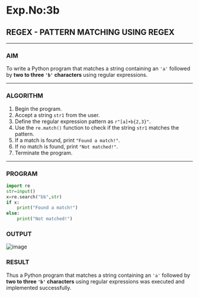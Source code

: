 # Exp.No:3b  
## REGEX - PATTERN MATCHING USING REGEX

---

### AIM  
To write a Python program that matches a string containing an `'a'` followed by **two to three `'b'` characters** using regular expressions.

---

### ALGORITHM

1. Begin the program.  
2. Accept a string `str1` from the user.  
3. Define the regular expression pattern as `r"[a]+b{2,3}"`.  
4. Use the `re.match()` function to check if the string `str1` matches the pattern.  
5. If a match is found, print `"Found a match!"`.  
6. If no match is found, print `"Not matched!"`.  
7. Terminate the program.

---

### PROGRAM

```python
import re
str=input()
x=re.search("bb",str)
if x:
    print("Found a match!")
else:
    print("Not matched!")

```
### OUTPUT
![image](https://github.com/user-attachments/assets/9e3f6507-61bc-4673-8618-f66403c64ea3)

### RESULT
Thus a Python program that matches a string containing an `'a'` followed by **two to three `'b'` characters** using regular expressions was executed and implemented successfully.
